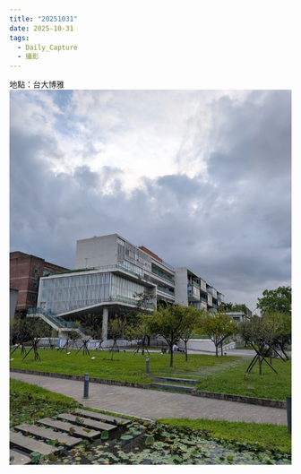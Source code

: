 ```yaml
---
title: "20251031"
date: 2025-10-31
tags:
  - Daily_Capture
  - 攝影
---
```

地點：台大博雅
![](20251031_Daily_Capture.jpg)